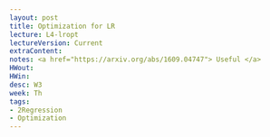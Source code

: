 ```yaml
---
layout: post
title: Optimization for LR
lecture: L4-lropt
lectureVersion: Current
extraContent:
notes: <a href="https://arxiv.org/abs/1609.04747"> Useful </a>
HWout:
HWin:
desc: W3
week: Th
tags:
- 2Regression
- Optimization
---
```

